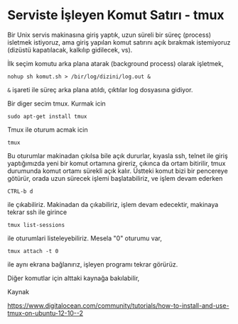 # Serviste İşleyen Komut Satırı - tmux

Bir Unix servis makinasına giriş yaptık, uzun süreli bir süreç
(process) isletmek istiyoruz, ama giriş yapılan komut satırını açık
bırakmak istemiyoruz (dizüstü kapatılacak, kalkılıp gidilecek, vs).

İlk seçim komutu arka plana atarak (background process) olarak işletmek, 

```
nohup sh komut.sh > /bir/log/dizini/log.out & 
```

`&` işareti ile süreç arka plana atıldı, çıktılar log dosyasına gidiyor.

Bir diger secim tmux. Kurmak icin

```
sudo apt-get install tmux
```

Tmux ile oturum acmak icin

```
tmux
```

Bu oturumlar makinadan çıkılsa bile açık dururlar, kıyasla ssh, telnet
ile giriş yaptığımızda yeni bir komut ortamına gireriz, çıkınca da
ortam bitirilir, tmux durumunda komut ortamı sürekli açık
kalır. Üstteki komut bizi bir pencereye götürür, orada uzun sürecek
işlemi başlatabiliriz, ve işlem devam ederken 

```
CTRL-b d
```

ile çıkabiliriz. Makinadan da çıkabiliriz, işlem devam edecektir,
makinaya tekrar ssh ile girince

```
tmux list-sessions
```

ile oturumlari listeleyebiliriz. Mesela "0" oturumu var, 

```
tmux attach -t 0
```

ile aynı ekrana bağlanırız, işleyen programı tekrar görürüz.

Diğer komutlar için alttaki kaynağa bakılabilir,

Kaynak

https://www.digitalocean.com/community/tutorials/how-to-install-and-use-tmux-on-ubuntu-12-10--2










